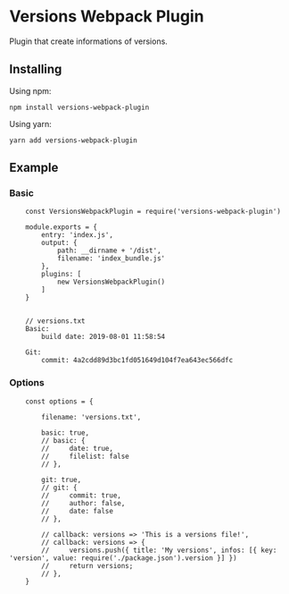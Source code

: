 # Versions Webpack Plugin

Plugin that create informations of versions.

## Installing

Using npm: 

`npm install versions-webpack-plugin`

Using yarn:

`yarn add versions-webpack-plugin`

## Example

### Basic

        const VersionsWebpackPlugin = require('versions-webpack-plugin')
        
        module.exports = {
            entry: 'index.js',
            output: {
                path: __dirname + '/dist',
                filename: 'index_bundle.js'
            },
            plugins: [
                new VersionsWebpackPlugin()
            ]
        }


        // versions.txt
        Basic: 
            build date: 2019-08-01 11:58:54

        Git: 
            commit: 4a2cdd89d3bc1fd051649d104f7ea643ec566dfc

### Options

        const options = {

            filename: 'versions.txt',

            basic: true,
            // basic: {
            //     date: true,
            //     filelist: false
            // },

            git: true,
            // git: {
            //     commit: true,
            //     author: false,
            //     date: false
            // },

            // callback: versions => 'This is a versions file!',
            // callback: versions => {
            //     versions.push({ title: 'My versions', infos: [{ key: 'version', value: require('./package.json').version }] })
            //     return versions;
            // },
        }